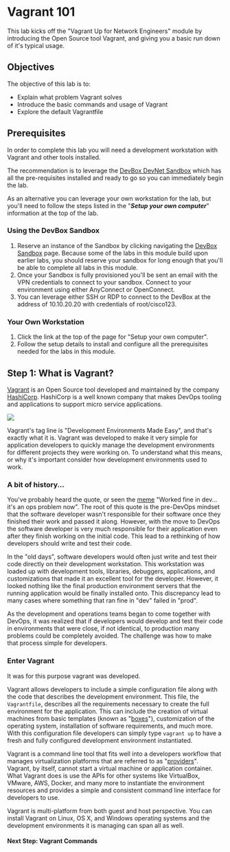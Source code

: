 # Vagrant 101

This lab kicks off the "Vagrant Up for Network Engineers" module by introducing the Open Source tool Vagrant, and giving you a basic run down of it's typical usage.  

## Objectives

The objective of this lab is to:

* Explain what problem Vagrant solves
* Introduce the basic commands and usage of Vagrant
* Explore the default Vagrantfile

## Prerequisites

In order to complete this lab you will need a development workstation with Vagrant and other tools installed.  

The recommendation is to leverage the [DevBox DevNet Sandbox](https://devnetsandbox.cisco.com/RM/Diagram/Index/f1a51f3b-3377-444d-97f0-5ad300d976be?diagramType=Topology) which has all the pre-requisites installed and ready to go so you can immediately begin the lab.  

As an alternative you can leverage your own workstation for the lab, but you'll need to follow the steps listed in the "***Setup your own computer***" information at the top of the lab.  

### Using the DevBox Sandbox

1. Reserve an instance of the Sandbox by clicking navigating the [DevBox Sandbox](https://devnetsandbox.cisco.com/RM/Diagram/Index/f1a51f3b-3377-444d-97f0-5ad300d976be?diagramType=Topology) page.  Because some of the labs in this module build upon earlier labs, you should reserve your sandbox for long enough that you'll be able to complete all labs in this module.  
1. Once your Sandbox is fully provisioned you'll be sent an email with the VPN credentials to connect to your sandbox.  Connect to your environment using either AnyConnect or OpenConnect.  
1. You can leverage either SSH or RDP to connect to the DevBox at the address of 10.10.20.20 with credentials of root/cisco123.  

### Your Own Workstation

1. Click the link at the top of the page for "Setup your own computer".
1. Follow the setup details to install and configure all the prerequisites needed for the labs in this module.  

## Step 1: What is Vagrant?

[Vagrant](http://vagrantup.com) is an Open Source tool developed and maintained by the company [HashiCorp](https://www.hashicorp.com).  HashiCorp is a well known company that makes DevOps tooling and applications to support micro service applications.  

<!-- ![](images/vagrant_logo.png) -->
![](/posts/files/vagrant_101/images/vagrant_logo.png)

Vagrant's tag line is "Development Environments Made Easy", and that's exactly what it is.  Vagrant was developed to make it very simple for application developers to quickly manage the development environments for different projects they were working on.  To understand what this means, or why it's important consider how development environments used to work.  

### A bit of history...

You've probably heard the quote, or seen the [meme](http://www.developermemes.com/2013/12/13/worked-fine-dev-ops-problem-now/) "Worked fine in dev... it's an ops problem now".  The root of this quote is the pre-DevOps mindset that the software developer wasn't responsible for their software once they finished their work and passed it along.  However, with the move to DevOps the software developer is very much responsible for their application even after they finish working on the initial code.  This lead to a rethinking of how developers should write and test their code.  

In the "old days", software developers would often just write and test their code directly on their development workstation.  This workstation was loaded up with development tools, libraries, debuggers, applications, and customizations that made it an excellent tool for the developer.  However, it looked nothing like the final production environment servers that the running application would be finally installed onto.  This discrepancy lead to many cases where something that ran fine in "dev" failed in "prod".  

As the development and operations teams began to come together with DevOps, it was realized that if developers would develop and test their code in environments that were close, if not identical, to production  many problems could be completely avoided.  The challenge was how to make that process simple for developers.  

### Enter Vagrant

It was for this purpose vagrant was developed.  

Vagrant allows developers to include a simple configuration file along with the code that describes the development environment.  This file, the `Vagrantfile`, describes all the requirements necessary to create the full environment for the application.  This can include the creation of virtual machines from basic templates (known as "[boxes](https://www.vagrantup.com/intro/getting-started/boxes.html)"), customization of the operating system, installation of software requirements, and much more.  With this configuration file developers can simply type `vagrant up` to have a fresh and fully configured development environment instantiated.  

Vagrant is a command line tool that fits well into a developers workflow that manages virtualization platforms that are referred to as "[providers](https://www.vagrantup.com/intro/getting-started/providers.html)".  Vagrant, by itself, cannot start a virtual machine or application container.  What Vagrant does is use the APIs for other systems like VirtualBox, VMware, AWS, Docker, and many more to instantiate the environment resources and provides a simple and consistent command line interface for developers to use.  

Vagrant is multi-platform from both guest and host perspective.  You can install Vagrant on Linux, OS X, and Windows operating systems and the development environments it is managing can span all as well.  

#### Next Step: Vagrant Commands
